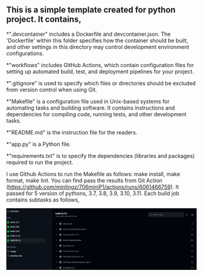 ## This is a simple template created for python project. It contains,

*".devcontainer" includes a Dockerfile and devcontainer.json. The 'Dockerfile' within this folder specifies how the container should be built, and other settings in this directory may control development environment configurations.

*"workflows" includes GitHub Actions, which contain configuration files for setting up automated build, test, and deployment pipelines for your project.

*".gitignore" is used to specify which files or directories should be excluded from version control when using Git.

*"Makefile" is a configuration file used in Unix-based systems for automating tasks and building software. It contains instructions and dependencies for compiling code, running tests, and other development tasks.

*"README.md" is the instruction file for the readers.

*"app.py" is a Python file.

*"requirements.txt" is to specify the dependencies (libraries and packages) required to run the project.

I use Github Actions to run the Makefile as follows: make install, make format, make lint. You can find  pass the results from Git Action (https://github.com/minlingz/706miniP1/actions/runs/6061466759). It passed for 5 version of pythons, 3.7, 3.8, 3.9, 3.10, 3.11. Each build job contains subtasks as follows,

![Alt text](p1build.png)